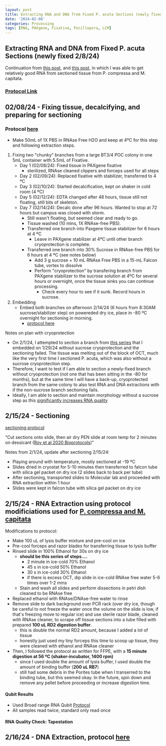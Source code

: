 ```yaml
---
layout: post
title: Extracting RNA and DNA from Fixed P. acuta Sections (newly fixed 2/8/24)
date: '2024-02-08'
categories: Processing
tags: [RNA, PAXgene, Fixative, Pocillopora, LCM]
---
```


## Extracting RNA and DNA from Fixed P. acuta Sections (newly fixed 2/8/24)

Continuation from [this post](https://zdellaert.github.io/ZD_Putnam_Lab_Notebook/Testing-Charm-LCM-RNA-Kit/), and [this post](https://zdellaert.github.io/ZD_Putnam_Lab_Notebook/Continued-Testing-Charm-LCM-RNA-Kit/), in which I was able to get relatively good RNA from sectioned tissue from P. compressa and M. capitata.

### [Protocol Link](https://zdellaert.github.io/ZD_Putnam_Lab_Notebook/Charm-LCM-RNA-Kit-Protocol/)

## 02/08/24 - Fixing tissue, decalcifying, and preparing for sectioning

### Protocol [here](https://zdellaert.github.io/ZD_Putnam_Lab_Notebook/PAXgene-Fix-Decalc-Protocol/)

- Make 50mL of 1X PBS in RNAse Free H2O and keep at 4ºC for this step and following extraction steps.

1. Fixing two "chunky" branches from a large BT3/4 POC colony in one 5mL container with 5.5mL of Fixative.
    - Day 1 (02/08/24): Fixed tissue in PAXgene fixative
      - sterilized, RNAse cleaned clippers and forceps used for all steps
    - Day 2 (02/09/24): Replaced fixative with stabilizer, transferred to 4 ºC
    - Day 3 (02/10/24): Started decalcification, kept on shaker in cold room (4 ºC)
    - Day 5 (02/12/24): EDTA changed after 48 hours, tissue still not floating, still bits of skeleton.
    - Day 7 (02/14/24): Decalc done after 96 hours. Wanted to stop at 72 hours but campus was closed with storm.
      - Still wasn't floating, but seemed clear and ready to go.
      - Tissue washed (10 mins, 1X RNAse-free PBS).
      - Transferred one branch into Paxgene tissue stabilizer for 6 hours at 4 ºC 
        - Leave in PAXgene stabilizer at 4ºC until other branch cryoprotection is complete.
      - Transferred one branch into 30% Sucrose in RNAse-free PBS for 6 hours at 4 ºC (see notes below)
        - Add 3 g sucrose + 10 mL RNAse Free PBS in a 15-mL Falcon tube, vortex to dissolve
        - Perform "cryoprotection" by transfering branch from PAXgene stabilizer to the sucrose solution at 4ºC for several hours or overnight, once the tissue sinks you can continue processing.
          - Check every hour to see if it sunk. Record hours in sucrose.
2. Embedding
   - Embed both branches on afternoon 2/14/24 (6 hours from 8:30AM sucrose/stabilizer step) on powereded dry ice, place in -80 ºC overnight for sectioning in morning.
     - [protocol here](https://zdellaert.github.io/ZD_Putnam_Lab_Notebook/Cryoembedding-Protocol/)

Notes on plan with cryoprotection
   - On 2/1/24, I attempted to section a branch from [this series](https://zdellaert.github.io/ZD_Putnam_Lab_Notebook/PAXgene-Fix-Decalc/) that I embedded on 1/29/24 without sucrose cryoprotection and the sectioning failed. The tissue was melting out of the block of OCT, much like the very first time I sectioned P. acuta, which was also without a sucrose cryoprotection step.
   - Therefore, I want to test if I am able to section a newly-fixed branch without cryoprotection (not one that has been sitting in the -80 for months), but at the same time I will have a back-up, cryoprotected branch from the same colony to also test RNA and DNA extractions with if the non-sucrose branch sectioning fails.
   - Ideally, I am able to section and maintain morphology without a sucrose step as this [significantly increases RNA quality](https://zdellaert.github.io/ZD_Putnam_Lab_Notebook/PAXgene-Fix-Decalc/)

## 2/15/24 - Sectioning

[sectioning protocol](https://zdellaert.github.io/ZD_Putnam_Lab_Notebook/Cryosectioning-Protocol/)

"Cut sections onto slide, then air dry PEN slide at room temp for 2 minutes on dessicant ([Roy et al 2020 Bioprotocols](https://github.com/zdellaert/ZD_Putnam_Lab_Notebook/blob/master/protocols/BioProtoc-10-01-3475.pdf))"

Notes from 2/1/24, update after sectioning 2/15/24:
   - Playing around with temperature, mostly sectioned at -19 ºC
   - Slides dried in cryostat for 5-10 minutes then transferred to falcon tube with silica gel packet on dry ice (2 slides back to back per tube)
   - After sectioning, transported slides to Molecular lab and proceeded with RNA extraction within 1 hour
   - Slides were kept in falcon tube with silica gel packet on dry ice 

## 2/15/24 - RNA Extraction using protocol modificiations used for [P. compressa and M. capitata](https://zdellaert.github.io/ZD_Putnam_Lab_Notebook/Continued-Testing-Charm-LCM-RNA-Kit/)

Modifications to protocol:
- Make 100 uL of lysis buffer mixture and pre-cool on ice
- Pre-cool forceps and razor blades for transferring tissue to lysis buffer
- Rinsed slide in 100% Ethanol for 30s on dry ice
  - **should be this series of steps....**
    - 2 minute in ice-cold 70% Ethanol
    - 45 s in ice-cold 50% Ethanol
    - 30 s in ice-cold 30% Ethanol
    - if there is excess OCT, dip slide in ice-cold RNAse free water 5-6 times over 1-2 mins
  - Stain and wash all slides and perform dissections in petri dish cleaned to be RNAse free
- Replaced ethanol with RNAse/DNAse-free water to rinse
- Remove slide to dark background over PCR rack (over dry ice, though be careful to not freeze the water once the volume on the slide is low, if that's freezing move to regular ice) and use sterile razor blade, cleaned with RNAse cleaner, to scrape off tissue sections into a tube filled with prepared **100 uL RD2 digestion buffer**.
  - this is double the normal RD2 amount, because I added a lot of tissue
  - honestly just used my tiny forceps this time to scoop up tissue, they were cleaned with ethanol and RNAse cleaner
- Then, I followed the protocol as written for FFPE, with a **15 minute digestion at 56 ºC (shaker-incubator, 1400 rpm)**
  - since I used double the amount of lysis buffer, I used double the amount of binding buffer (**200 uL RB7**)
  - still had some debris in the Porites tube when I transerred to the binding tube, but this seemed okay. In the future, spin down and remove any pellet before proceeding or increase digestion time.

#### Qubit Results

- Used Broad range RNA Qubit [Protocol](https://zdellaert.github.io/ZD_Putnam_Lab_Notebook/Qubit-Protocol/)
- All samples read twice, standard only read once


#### RNA Quality Check: Tapestation


## 2/16/24 - DNA Extraction, protocol [here](https://zdellaert.github.io/ZD_Putnam_Lab_Notebook/Charm-LCM-DNA-Kit-Protocol/)
